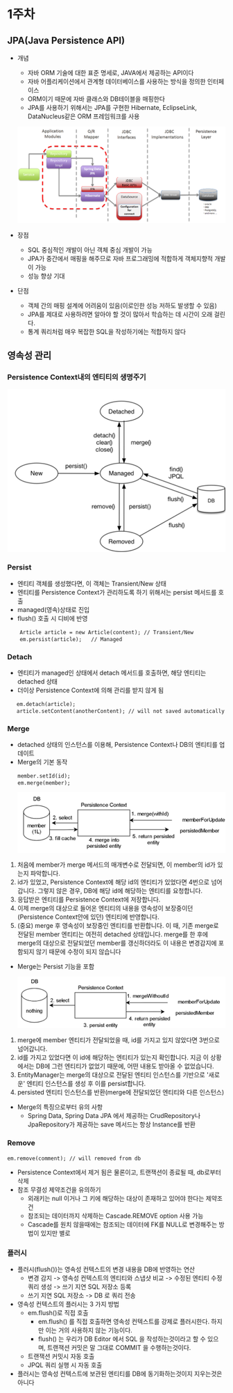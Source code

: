 # 1주차

## JPA(Java Persistence API)

- 개념
  - 자바 ORM 기술에 대한 표준 명세로, JAVA에서 제공하는 API이다
  - 자바 어플리케이션에서 관계형 데이터베이스를 사용하는 방식을 정의한 인터페이스
  - ORM이기 때문에 자바 클래스와 DB테이블을 매핑한다
  - JPA를 사용하기 위해서는 JPA를 구현한 Hibernate, EclipseLink, DataNucleus같은 ORM 프레임워크를 사용


  ![JPA](img/jpa-img1.png)

- 장점
  - SQL 중심적인 개발이 아닌 객체 중심 개발이 가능
  - JPA가 중간에서 매핑을 해주므로 자바 프로그래밍에 적합하게 객체지향적 개발이 가능
  - 성능 향상 기대

- 단점
  - 객체 간의 매핑 설계에 어려움이 있음(이로인한 성능 저하도 발생할 수 있음)
  - JPA를 제대로 사용하려면 알아야 할 것이 많아서 학습하는 데 시간이 오래 걸린다.
  - 통계 쿼리처럼 매우 복잡한 SQL을 작성하기에는 적합하지 않다

## 영속성 관리

### Persistence Context내의 엔티티의 생명주기

![Entity LifeCycle](img/entity_lifecycle1.png)

### Persist
  - 엔티티 객체를 생성했다면, 이 객체는 Transient/New 상태
  - 엔티티를 Persistence Context가 관리하도록 하기 위해서는 persist 메서드를 호출
  - managed(영속)상태로 진입
  - flush() 호출 시 디비에 반영
```
    Article article = new Article(content); // Transient/New 
    em.persist(article);   // Managed
```

### Detach
  - 엔티티가 managed인 상태에서 detach 메서드를 호출하면, 해당 엔티티는 detached 상태
  - 더이상 Persistence Context에 의해 관리를 받지 않게 됨
 ```
    em.detach(article);
    article.setContent(anotherContent); // will not saved automatically
```

### Merge
  - detached 상태의 인스턴스를 이용해, Persistence Context나 DB의 엔티티를 업데이트
  - Merge의 기본 동작
    ```
    member.setId(id);
    em.merge(member);
    ```
    ![Merge](img/merge.png)
  
  1. 처음에 member가 merge 메서드의 매개변수로 전달되면, 이 member의 id가 있는지 파악합니다. 
  2. id가 있었고, Persistence Context에 해당 id의 엔티티가 있었다면 4번으로 넘어갑니다. 그렇지 않은 경우, DB에 해당 id에 해당하는 엔티티를 요청합니다. 
  3. 응답받은 엔티티를 Persistence Context에 저장합니다. 
  4. 이제 merge의 대상으로 들어온 엔티티의 내용을 영속성이 보장중이던(Persistence Context안에 있던) 엔티티에 반영합니다.
  5. (중요) merge 후 영속성이 보장중인 엔티티를 반환합니다. 이 때, 기존 merge로 전달된 member 엔티티는 여전히 detached 상태입니다. merge를 한 후에 merge의 대상으로 전달되었던 member를 갱신하더라도 이 내용은 변경감지에 포함되지 않기 때문에 수정이 되지 않습니다
  
  - Merge는 Persist 기능을 포함
    
    ![Merge Persist](img/merge_persist.png)
  1. merge에 member 엔티티가 전달되었을 때, id를 가지고 있지 않았다면 3번으로 넘어갑니다.
  2. id를 가지고 있었다면 이 id에 해당하는 엔티티가 있는지 확인합니다. 지금 이 상황에서는 DB에 그런 엔티티가 없었기 때문에, 어떤 내용도 받아올 수 없었습니다.
  3. EntityManager는 merge의 대상으로 전달된 엔티티 인스턴스를 기반으로 '새로운' 엔티티 인스턴스를 생성 후 이를 persist합니다.
  4. persisted 엔티티 인스턴스를 반환(merge에 전달되었던 엔티티와 다른 인스턴스)

  - Merge의 특징으로부터 유의 사항
    - Spring Data, Spring Data JPA 에서 제공하는 CrudRepository나 JpaRepository가 제공하는 save 메서드는 항상 Instance를 반환

### Remove

  ```
  em.remove(comment); // will removed from db
  ```
  - Persistence Context에서 제거 됨은 물론이고, 트랜잭션이 종료될 때, db로부터 삭제
  - 참조 무결성 제약조건을 유의하기
    - 외래키는 null 이거나 그 키에 해당하는 대상이 존재하고 있어야 한다는 제약조건
    - 참조되는 데이터까지 삭제하는 Cascade.REMOVE option 사용 가능
    - Cascade를 원치 않을때에는 참조되는 데이터에 FK를 NULL로 변경해주는 방법이 있지만 별로 
   
### 플러시
- 플러시(flush())는 영속성 컨텍스트의 변경 내용을 DB에 반영하는 연산
  - 변경 감지 -> 영속성 컨텍스트의 엔티티와 스냅샷 비교 -> 수정된 엔티티 수정 쿼리 생성 -> 쓰기 지연 SQL 저장소 등록
  - 쓰기 지연 SQL 저장소 -> DB 로 쿼리 전송
- 영속성 컨텍스트의 플러시는 3 가지 방법
  - em.flush()로 직접 호출
    - em.flush() 를 직접 호출하면 영속성 컨텍스트를 강제로 플러시한다. 하지만 이는 거의 사용하지 않는 기능이다.
    - flush() 는 우리가 DB Editor 에서 SQL 을 작성하는것이라고 할 수 있으며, 트랜잭션 커밋은 말 그대로 COMMIT 을 수행하는것이다.
  - 트랜잭션 커밋시 자동 호출 
  - JPQL 쿼리 실행 시 자동 호출
- 플러시는 영속성 컨텍스트에 보관된 엔티티를 DB에 동기화하는것이지 지우는것은 아니다
